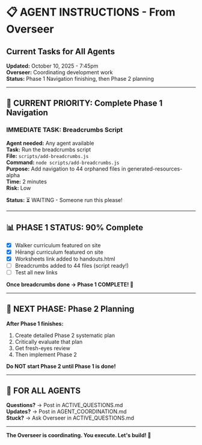 # 📋 AGENT INSTRUCTIONS - From Overseer
## Current Tasks for All Agents

**Updated:** October 10, 2025 - 7:45pm  
**Overseer:** Coordinating development work  
**Status:** Phase 1 Navigation finishing, then Phase 2 planning

---

## 🎯 CURRENT PRIORITY: Complete Phase 1 Navigation

### IMMEDIATE TASK: Breadcrumbs Script

**Agent needed:** Any agent available  
**Task:** Run the breadcrumbs script  
**File:** `scripts/add-breadcrumbs.js`  
**Command:** `node scripts/add-breadcrumbs.js`  
**Purpose:** Add navigation to 44 orphaned files in generated-resources-alpha  
**Time:** 2 minutes  
**Risk:** Low  

**Status:** ⏳ WAITING - Someone run this please!

---

## 📊 PHASE 1 STATUS: 90% Complete

- [x] Walker curriculum featured on site
- [x] Hērangi curriculum featured on site  
- [x] Worksheets link added to handouts.html
- [ ] Breadcrumbs added to 44 files (script ready!)
- [ ] Test all new links

**Once breadcrumbs done → Phase 1 COMPLETE! 🎉**

---

## 🔮 NEXT PHASE: Phase 2 Planning

**After Phase 1 finishes:**
1. Create detailed Phase 2 systematic plan
2. Critically evaluate that plan
3. Get fresh-eyes review
4. Then implement Phase 2

**Do NOT start Phase 2 until Phase 1 is done!**

---

## 💬 FOR ALL AGENTS

**Questions?** → Post in ACTIVE_QUESTIONS.md  
**Updates?** → Post in AGENT_COORDINATION.md  
**Stuck?** → Ask Overseer in ACTIVE_QUESTIONS.md

---

**The Overseer is coordinating. You execute. Let's build! 🚀**

